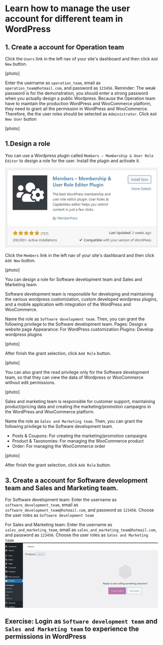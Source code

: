 # Learn how to manage the user account for different team in WordPress

## 1. Create a account for Operation team
Click the `Users` link in the left nav of your site's dashboard and then click `Add New` button.

[photo]

Enter the username as `operation_team`, email as `operation_team@hotmail.com`, and password as `123456`.
Reminder: The weak password is for the demonstration, you should enter a strong password when you actually design a public Wordpress.
Because the Operation team have to maintain the production WordPress and WooCommerce platform, they need to grant all the permission in WordPress and WooCommerce. Therefore, the the user roles should be selected as `Administrator`.
Click `Add New User` button

[photo]


## 1.Design a role
You can use a Wordpress plugin called `Members – Membership & User Role Editor` to design a role for the user.
Install the plugin and activate it.

![add_product1](https://github.com/joey1136/katacoda-scenarios/blob/main/Area-A/images/47.jpg?raw=true)

Click the `Members` link in the left nav of your site's dashboard and then click `Add New` button.

[photo]

You can design a role for Software development team and Sales and Marketing team.


Software development team is responsible for developing and maintaining the various wordpress customization, custom developed wordpress plugins, and a mobile application with integration of the WordPress and WooCommerce.

Name the role as `Software development team`.
Then, you can grant the following privilege to the Software development team.
Pages: Design a website page
Appearance: For WordPress customization
Plugins: Develop wordpress plugins

[photo]

After finish the grant selection, click `Add Role` button.

[photo]

You can also grant the read privilege only for the Software development team, so that they can view the data of Wordpress or WooCommerce without edit permissions.

[photo]

Sales and marketing team is responsible for customer support, maintaining product/pricing data and creating the marketing/promotion campaigns in the WordPress and WooCommerce platform.

Name the role as `Sales and Marketing team`.
Then, you can grant the following privilege to the Software development team.
- Posts & Coupons: For creating the marketing/promotion campaigns
- Product & Taxonomies: For managing the WooCommerce product
- Order: For managing the WooCommerce order

[photo]

After finish the grant selection, click `Add Role` button.

## 3. Create a account for Software development team and Sales and Marketing team.

For Software development team: Enter the username as `software_development_team`, email as `software_development_team@hotmail.com`, and password as `123456`.
Choose the user roles as `Software development team`

For Sales and Marketing team: Enter the username as `sales_and_marketing_team`, email as `sales_and_marketing_team@hotmail.com`, and password as `123456`.
Choose the user roles as `Sales and Marketing team`
![add_product2](https://github.com/joey1136/katacoda-scenarios/blob/main/Area-A/images/21.jpg?raw=true)

## Exercise: Login as `Software development team` and `Sales and Marketing team` to experience the permissions in WordPress

